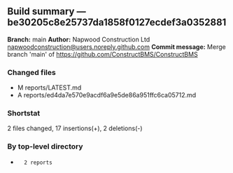 ## Build summary — be30205c8e25737da1858f0127ecdef3a0352881

**Branch:** main
**Author:** Napwood Construction Ltd <napwoodconstruction@users.noreply.github.com>
**Commit message:** Merge branch 'main' of https://github.com/ConstructBMS/ConstructBMS

### Changed files
 - M	reports/LATEST.md
 - A	reports/ed4da7e570e9acdf6a9e5de86a951ffc6ca05712.md

### Shortstat
 2 files changed, 17 insertions(+), 2 deletions(-)

### By top-level directory
 -       2 reports
